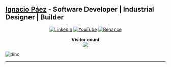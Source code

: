 ## [Ignacio Páez](https://ignaciopaez.vercel.app/) - Software Developer | Industrial Designer | Builder

<p align="center">
  <a href="https://www.linkedin.com/in/ignaciopaezz/"><img src="https://img.icons8.com/ios-glyphs/30/000000/linkedin.png" alt="LinkedIn"/></a>
  <a href="https://www.youtube.com/channel/UCtGBCJyVTTrEOJK3pSUXQIw"><img src="https://img.icons8.com/ios-glyphs/30/000000/youtube-play.png" alt="YouTube"/></a>
  <a href="https://www.behance.net/ignaciopaez"><img src="https://img.icons8.com/ios-glyphs/30/000000/behance.png" alt="Behance"/></a>
</p>



<p align="center"> 
  <b>Visitor count</b><br>
  <img src="https://profile-counter.glitch.me/nachopaezz/count.svg" />
</p>



![dino](https://user-images.githubusercontent.com/76179696/142251827-6b6c4dd8-2ba5-4f18-8600-1789761ab093.gif)

---
